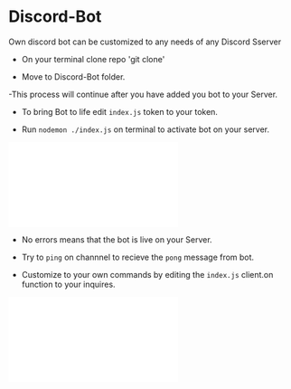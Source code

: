 # Discord-Bot
Own discord bot can be customized to any needs of any Discord Sserver

- On your terminal clone repo 'git clone' 

- Move to Discord-Bot folder.

-This process will continue after you have added you bot to your Server.


- To bring Bot to life edit `index.js` token to your token.

- Run `nodemon ./index.js` on terminal to activate bot on your server.

![img](bot.img)

- No errors means that the bot is live on your Server.

- Try to `ping` on channnel to recieve the `pong` message from bot.

- Customize to your own commands by editing the `index.js` client.on function to your inquires.

![img](bot1.img)
